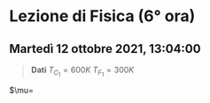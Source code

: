 #  Lezione di Fisica (6° ora)
## Martedì 12 ottobre 2021, 13:04:00
> **Dati**
> $T_{C_1}=600K$
> $T_{F_1}=300K$


$\mu=


<!--stackedit_data:
eyJoaXN0b3J5IjpbOTM2MTY4MTA3LC0yMjY0MTMwNDBdfQ==
-->